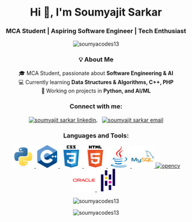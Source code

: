 <h1 align="center">Hi 👋, I'm Soumyajit Sarkar</h1>
<h3 align="center">MCA Student | Aspiring Software Engineer | Tech Enthusiast</h3>

<p align="center"> 
  <img src="https://komarev.com/ghpvc/?username=soumyacodes13&label=Profile%20views&color=0e75b6&style=flat" alt="soumyacodes13" /> 
</p>


<h3 align="center">💡 About Me</h3>
<p align="center">
  🎓 MCA Student, passionate about <b>Software Engineering & AI</b><br>
  💻 Currently learning <b>Data Structures & Algorithms, C++, PHP</b><br>
  🔭 Working on projects in <b>Python, and AI/ML</b>
</p>

<h3 align="center">Connect with me:</h3>
<p align="center">
  <a href="https://www.linkedin.com/in/soumyajit-sarkar-723bb6262" target="blank">
    <img align="center" src="https://cdn.jsdelivr.net/gh/devicons/devicon/icons/linkedin/linkedin-original.svg" alt="soumyajit sarkar linkedin" height="40" width="40" />
  </a>
  &nbsp;&nbsp;
  <a href="mailto:soumyajits742@gmail.com" target="blank">
    <img align="center" src="https://cdn-icons-png.flaticon.com/512/732/732200.png" alt="soumyajit sarkar email" height="40" width="40" />
  </a>
</p>

<h3 align="center">Languages and Tools:</h3>
<p align="center"> 
  <a href="https://www.python.org" target="_blank" rel="noreferrer"> 
    <img src="https://raw.githubusercontent.com/devicons/devicon/master/icons/python/python-original.svg" alt="python" width="60" height="60"/> 
  </a> 
  <a href="https://www.w3schools.com/cpp/" target="_blank" rel="noreferrer"> 
    <img src="https://raw.githubusercontent.com/devicons/devicon/master/icons/cplusplus/cplusplus-original.svg" alt="cplusplus" width="60" height="60"/> 
  </a> 
  <a href="https://www.w3schools.com/css/" target="_blank" rel="noreferrer"> 
    <img src="https://raw.githubusercontent.com/devicons/devicon/master/icons/css3/css3-original-wordmark.svg" alt="css3" width="60" height="60"/> 
  </a> 
  <a href="https://www.w3.org/html/" target="_blank" rel="noreferrer"> 
    <img src="https://raw.githubusercontent.com/devicons/devicon/master/icons/html5/html5-original-wordmark.svg" alt="html5" width="60" height="60"/> 
  </a> 
  <a href="https://www.java.com" target="_blank" rel="noreferrer"> 
    <img src="https://raw.githubusercontent.com/devicons/devicon/master/icons/java/java-original.svg" alt="java" width="60" height="60"/> 
  </a> 
  <a href="https://www.mysql.com/" target="_blank" rel="noreferrer"> 
    <img src="https://raw.githubusercontent.com/devicons/devicon/master/icons/mysql/mysql-original-wordmark.svg" alt="mysql" width="60" height="60"/> 
  </a> 
  <a href="https://opencv.org/" target="_blank" rel="noreferrer"> 
    <img src="https://www.vectorlogo.zone/logos/opencv/opencv-icon.svg" alt="opencv" width="60" height="60"/> 
  </a> 
  <a href="https://www.oracle.com/" target="_blank" rel="noreferrer"> 
    <img src="https://raw.githubusercontent.com/devicons/devicon/master/icons/oracle/oracle-original.svg" alt="oracle" width="60" height="60"/> 
  </a> 
  <a href="https://pandas.pydata.org/" target="_blank" rel="noreferrer"> 
    <img src="https://raw.githubusercontent.com/devicons/devicon/2ae2a900d2f041da66e950e4d48052658d850630/icons/pandas/pandas-original.svg" alt="pandas" width="60" height="60"/> 
  </a> 

</p>

<p align="center">
  <img src="https://github-readme-stats.vercel.app/api/top-langs?username=soumyacodes13&show_icons=true&locale=en&layout=compact" alt="soumyacodes13" />
</p>

<p align="center">
  <img src="https://github-readme-stats.vercel.app/api?username=soumyacodes13&show_icons=true&locale=en" alt="soumyacodes13" />
</p>
